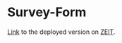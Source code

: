 # Survey-Form

<a href="https://survey-form.sahilister.now.sh/">Link</a> to the deployed version on <a href="https://zeit.co/home">ZEIT</a>.
